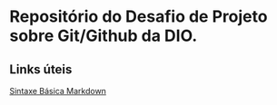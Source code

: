 # Repositório do Desafio de Projeto sobre Git/Github da DIO.

## Links úteis
[Sintaxe Básica Markdown](https://www.markdownguide.org/)
